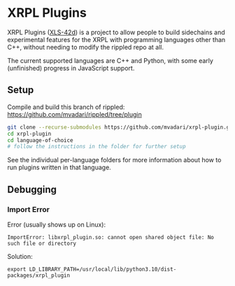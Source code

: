 # XRPL Plugins

XRPL Plugins ([XLS-42d](https://github.com/XRPLF/XRPL-Standards/discussions/116)) is a project to allow people to build sidechains and experimental features for the XRPL with programming languages other than C++, without needing to modify the rippled repo at all.

The current supported languages are C++ and Python, with some early (unfinished) progress in JavaScript support.

## Setup

Compile and build this branch of rippled: https://github.com/mvadari/rippled/tree/plugin

```bash
git clone --recurse-submodules https://github.com/mvadari/xrpl-plugin.git
cd xrpl-plugin
cd language-of-choice
# follow the instructions in the folder for further setup
```

See the individual per-language folders for more information about how to run plugins written in that language.

## Debugging

### Import Error

Error (usually shows up on Linux):

```
ImportError: libxrpl_plugin.so: cannot open shared object file: No such file or directory
```

Solution:

```
export LD_LIBRARY_PATH=/usr/local/lib/python3.10/dist-packages/xrpl_plugin
```
